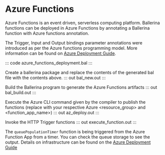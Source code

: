 # Azure Functions

Azure Functions is an event driven, serverless computing platform. Ballerina functions can be deployed in Azure Functions by annotating a Ballerina function with Azure functions annotation. 

The Trigger, Input and Output bindings parameter annotations were introduced as per the Azure functions programming model. More information can be found on [Azure Deployment Guide](/learn/deployment/azure-functions/).

::: code azure_functions_deployment.bal :::

Create a ballerina package and replace the contents of the generated bal file with the contents above.
::: out bal_new.out :::

Build the Ballerina program to generate the Azure Functions artifacts
::: out bal_build.out :::

Execute the Azure CLI command given by the compiler to publish the functions (replace with your respective Azure <resource_group> and <function_app_name>)
::: out az_deploy.out :::

Invoke the HTTP Trigger functions
::: out execute_function.out :::

The `queuePopulationTimer` function is being triggered from the Azure Function App from a timer. You can check the 
queue storage to see the output. Details on infrastructure can be found on the [Azure Deployment Guide](/learn/deployment/azure-functions/)
